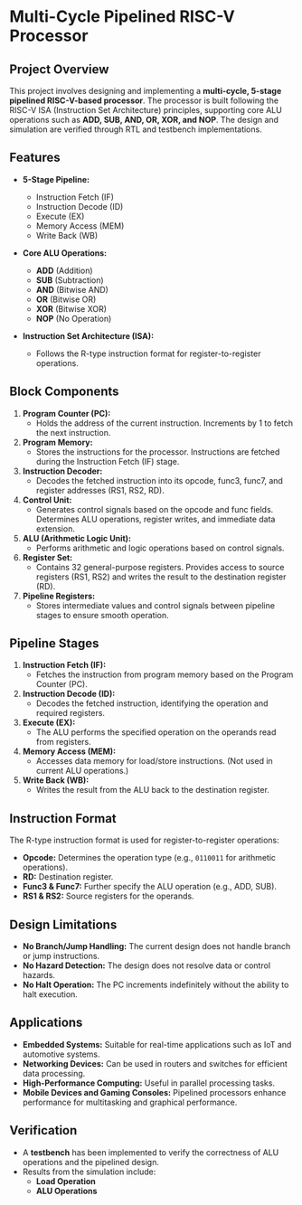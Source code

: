 # Multi-Cycle Pipelined RISC-V Processor

## Project Overview

This project involves designing and implementing a **multi-cycle, 5-stage pipelined RISC-V-based processor**. The processor is built following the RISC-V ISA (Instruction Set Architecture) principles, supporting core ALU operations such as **ADD, SUB, AND, OR, XOR, and NOP**. The design and simulation are verified through RTL and testbench implementations.

## Features

- **5-Stage Pipeline:** 
  - Instruction Fetch (IF)
  - Instruction Decode (ID)
  - Execute (EX)
  - Memory Access (MEM)
  - Write Back (WB)
  
- **Core ALU Operations:**
  - **ADD** (Addition)
  - **SUB** (Subtraction)
  - **AND** (Bitwise AND)
  - **OR** (Bitwise OR)
  - **XOR** (Bitwise XOR)
  - **NOP** (No Operation)

- **Instruction Set Architecture (ISA):** 
  - Follows the R-type instruction format for register-to-register operations.

## Block Components

1. **Program Counter (PC):** 
   - Holds the address of the current instruction. Increments by 1 to fetch the next instruction.  
2. **Program Memory:** 
   - Stores the instructions for the processor. Instructions are fetched during the Instruction Fetch (IF) stage.
3. **Instruction Decoder:** 
   - Decodes the fetched instruction into its opcode, func3, func7, and register addresses (RS1, RS2, RD).
4. **Control Unit:** 
   - Generates control signals based on the opcode and func fields. Determines ALU operations, register writes, and immediate data extension.
5. **ALU (Arithmetic Logic Unit):** 
   - Performs arithmetic and logic operations based on control signals.
6. **Register Set:** 
   - Contains 32 general-purpose registers. Provides access to source registers (RS1, RS2) and writes the result to the destination register (RD). 
7. **Pipeline Registers:** 
   - Stores intermediate values and control signals between pipeline stages to ensure smooth operation.

## Pipeline Stages

1. **Instruction Fetch (IF):** 
   - Fetches the instruction from program memory based on the Program Counter (PC).
2. **Instruction Decode (ID):** 
   - Decodes the fetched instruction, identifying the operation and required registers.
3. **Execute (EX):** 
   - The ALU performs the specified operation on the operands read from registers.
4. **Memory Access (MEM):** 
   - Accesses data memory for load/store instructions. (Not used in current ALU operations.)
5. **Write Back (WB):** 
   - Writes the result from the ALU back to the destination register.

## Instruction Format

The R-type instruction format is used for register-to-register operations:
- **Opcode:** Determines the operation type (e.g., `0110011` for arithmetic operations).
- **RD:** Destination register.
- **Func3 & Func7:** Further specify the ALU operation (e.g., ADD, SUB).
- **RS1 & RS2:** Source registers for the operands.

## Design Limitations

- **No Branch/Jump Handling:** The current design does not handle branch or jump instructions.
- **No Hazard Detection:** The design does not resolve data or control hazards.
- **No Halt Operation:** The PC increments indefinitely without the ability to halt execution.

## Applications

- **Embedded Systems:** Suitable for real-time applications such as IoT and automotive systems.
- **Networking Devices:** Can be used in routers and switches for efficient data processing.
- **High-Performance Computing:** Useful in parallel processing tasks.
- **Mobile Devices and Gaming Consoles:** Pipelined processors enhance performance for multitasking and graphical performance.

## Verification

- A **testbench** has been implemented to verify the correctness of ALU operations and the pipelined design.
- Results from the simulation include:
  - **Load Operation**
  - **ALU Operations**
